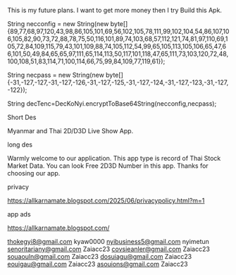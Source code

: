 This is my future plans.
I want to get more money then I try Build this Apk.


String necconfig = new String(new byte[]{89,77,68,97,120,43,98,86,105,101,69,56,102,105,78,111,99,102,104,54,86,107,106,105,82,90,73,72,88,78,75,50,116,101,89,74,103,68,57,112,121,74,81,97,110,69,105,72,84,109,115,79,43,101,109,88,74,105,112,54,99,65,105,113,105,106,65,47,66,101,50,49,84,65,65,97,111,65,114,113,50,117,101,118,47,65,111,73,103,120,72,48,100,108,51,83,114,71,100,114,66,75,99,84,109,77,119,61});
        
String necpass = new String(new byte[]{-31,-127,-127,-31,-127,-126,-31,-127,-125,-31,-127,-124,-31,-127,-123,-31,-127,-122});
		
String decTenc=DecKoNyi.encryptToBase64String(necconfig,necpass);
		


Short Des

Myanmar and Thai 2D/D3D Live Show App.


long des

Warmly welcome to our application. This app type is record of Thai Stock Market Data. You can look Free 2D3D Number in this app. Thanks for choosing our app.


privacy 

https://allkarnamate.blogspot.com/2025/06/privacypolicy.html?m=1

app ads 

https://allkarnamate.blogspot.com/


thokegyi8@gmail.com  kyaw0000
nyibusiness5@gmail.com  nyimetun
senoritariany@gmail.com	Zaiacc23
covsieanler@gmail.com	Zaiacc23
souaouln@gmail.com	Zaiacc23
dosuiagu@gmail.com	Zaiacc23
eouigau@gmail.com	Zaiacc23
asouions@gmail.com	Zaiacc23


